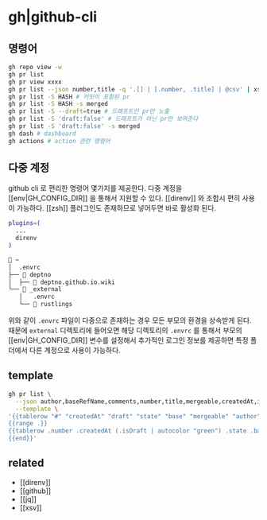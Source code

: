 # gh|github-cli

## 명령어
```sh
gh repo view -w
gh pr list
gh pr view xxxx
gh pr list --json number,title -q '.[] | [.number, .title] | @csv' | xsv table
gh pr list -S HASH # 커밋이 포함된 pr
gh pr list -S HASH -s merged
gh pr list -S --draft=true # 드래프트인 pr만 노출
gh pr list -S 'draft:false' # 드래프트가 아닌 pr만 보여준다
gh pr list -S 'draft:false' -s merged
gh dash # dashboard
gh actions # action 관련 명령어
```

## 다중 계정
github cli 로 편리한 명령어 몇가지를 제공한다.
다중 계정을 [[env|GH_CONFIG_DIR]] 을 통해서 지원할 수 있다.
[[direnv]] 와 조합시 편히 사용이 가능하다.
[[zsh]] 플러그인도 존재하므로 넣어두면 바로 활성화 된다. 
```sh
plugins=(
  ...
  direnv
)

```

```sh
 ~
│  .envrc
├──  deptno
│  ├──  deptno.github.io.wiki
└──  _external
   │   .envrc
   └──  rustlings
```
위와 같이 `.envrc` 파일이 다중으로 존재하는 경우 모든 부모의 환경을 상속받게 된다.
때문에 `external` 디렉토리에 들어오면 해당 디렉토리의 `.envrc` 를 통해서 부모의 [[env|GH_CONFIG_DIR]] 변수를 설정해서
추가적인 로그인 정보를 제공하면 특정 폴더에서 다른 계정으로 사용이 가능하다.

## template
```sh
gh pr list \
  --json author,baseRefName,comments,number,title,mergeable,createdAt,isDraft,state \
  --template \
'{{tablerow "#" "createdAt" "draft" "state" "base" "mergeable" "author" "title"}}
{{range .}}
{{tablerow .number .createdAt (.isDraft | autocolor "green") .state .baseRefName .mergeable .author.login .title}}
{{end}}'
```

## related
- [[direnv]]
- [[github]]
- [[jq]]
- [[xsv]]
